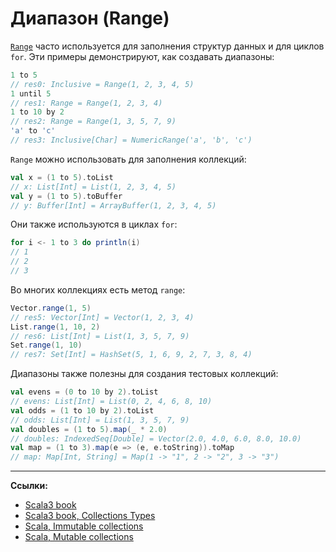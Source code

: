 # Диапазон (Range)

[`Range`](https://scala-lang.org/api/3.x/scala/collection/immutable/Range.html) 
часто используется для заполнения структур данных и для циклов `for`.
Эти примеры демонстрируют, как создавать диапазоны:

```scala
1 to 5
// res0: Inclusive = Range(1, 2, 3, 4, 5)
1 until 5
// res1: Range = Range(1, 2, 3, 4)
1 to 10 by 2
// res2: Range = Range(1, 3, 5, 7, 9)
'a' to 'c'
// res3: Inclusive[Char] = NumericRange('a', 'b', 'c')
```

`Range` можно использовать для заполнения коллекций:

```scala
val x = (1 to 5).toList
// x: List[Int] = List(1, 2, 3, 4, 5)
val y = (1 to 5).toBuffer
// y: Buffer[Int] = ArrayBuffer(1, 2, 3, 4, 5)
```

Они также используются в циклах `for`:

```scala
for i <- 1 to 3 do println(i)
// 1
// 2
// 3
```

Во многих коллекциях есть метод `range`:

```scala
Vector.range(1, 5)
// res5: Vector[Int] = Vector(1, 2, 3, 4)
List.range(1, 10, 2)
// res6: List[Int] = List(1, 3, 5, 7, 9)
Set.range(1, 10)
// res7: Set[Int] = HashSet(5, 1, 6, 9, 2, 7, 3, 8, 4)
```

Диапазоны также полезны для создания тестовых коллекций:

```scala
val evens = (0 to 10 by 2).toList
// evens: List[Int] = List(0, 2, 4, 6, 8, 10)
val odds = (1 to 10 by 2).toList
// odds: List[Int] = List(1, 3, 5, 7, 9)
val doubles = (1 to 5).map(_ * 2.0)
// doubles: IndexedSeq[Double] = Vector(2.0, 4.0, 6.0, 8.0, 10.0)
val map = (1 to 3).map(e => (e, e.toString)).toMap
// map: Map[Int, String] = Map(1 -> "1", 2 -> "2", 3 -> "3")
```


---

**Ссылки:**
- [Scala3 book](https://docs.scala-lang.org/scala3/book/taste-collections.html)
- [Scala3 book, Collections Types](https://docs.scala-lang.org/scala3/book/collections-classes.html)
- [Scala, Immutable collections](https://docs.scala-lang.org/ru/overviews/collections-2.13/concrete-immutable-collection-classes.html)
- [Scala, Mutable collections](https://docs.scala-lang.org/ru/overviews/collections-2.13/concrete-mutable-collection-classes.html)
